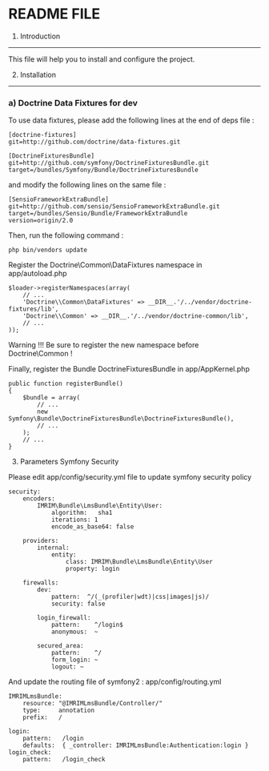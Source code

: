README FILE
===========

1) Introduction
---------------
This file will help you to install and configure the project.

2) Installation
---------------

### a) Doctrine Data Fixtures for dev

To use data fixtures, please add the following lines at the end of deps file : 
    
    [doctrine-fixtures]
    git=http://github.com/doctrine/data-fixtures.git

    [DoctrineFixturesBundle]
    git=http://github.com/symfony/DoctrineFixturesBundle.git
    target=/bundles/Symfony/Bundle/DoctrineFixturesBundle

and modify the following lines on the same file :

    [SensioFrameworkExtraBundle]
    git=http://github.com/sensio/SensioFrameworkExtraBundle.git
    target=/bundles/Sensio/Bundle/FrameworkExtraBundle
    version=origin/2.0

Then, run the following command : 
    
    php bin/vendors update

Register the Doctrine\Common\DataFixtures namespace in app/autoload.php
    
    $loader->registerNamespaces(array(
        // ...
        'Doctrine\\Common\DataFixtures' => __DIR__.'/../vendor/doctrine-fixtures/lib',
        'Doctrine\\Common' => __DIR__.'/../vendor/doctrine-common/lib',
        // ...
    ));

Warning !!! Be sure to register the new namespace before Doctrine\Common !

Finally, register the Bundle DoctrineFixturesBundle in app/AppKernel.php

    public function registerBundle()
    {
        $bundle = array(
            // ...
            new Symfony\Bundle\DoctrineFixturesBundle\DoctrineFixturesBundle(),
            // ...
        );
        // ...
    }

3) Parameters Symfony Security

Please edit app/config/security.yml file to update symfony security policy

    security:
        encoders:
            IMRIM\Bundle\LmsBundle\Entity\User:
                algorithm:   sha1
                iterations: 1
                encode_as_base64: false

        providers:
            internal:
                entity:
                    class: IMRIM\Bundle\LmsBundle\Entity\User
                    property: login

        firewalls:
            dev:
                pattern:  ^/(_(profiler|wdt)|css|images|js)/
                security: false

            login_firewall:
                pattern:    ^/login$
                anonymous:  ~

            secured_area:
                pattern:    ^/
                form_login: ~
                logout: ~

And update the routing file of symfony2 : app/config/routing.yml

    IMRIMLmsBundle:
        resource: "@IMRIMLmsBundle/Controller/"
        type:     annotation
        prefix:   /

    login:
        pattern:   /login
        defaults:  { _controller: IMRIMLmsBundle:Authentication:login }
    login_check:
        pattern:   /login_check
